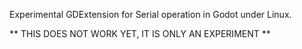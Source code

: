 Experimental GDExtension for Serial operation in Godot under Linux.

** THIS DOES NOT WORK YET, IT IS ONLY AN EXPERIMENT **

